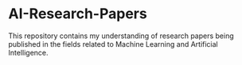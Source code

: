 # AI-Research-Papers
This repository contains my understanding of research papers being published in the fields related to Machine Learning and Artificial Intelligence.
